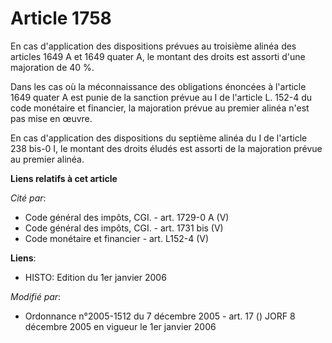 # Article 1758

En cas d'application des dispositions prévues au troisième alinéa des articles 1649 A et 1649 quater A, le montant des droits
est assorti d'une majoration de 40 %.

Dans les cas où la méconnaissance des obligations énoncées à l'article 1649 quater A est punie de la sanction prévue au I de
l'article L. 152-4 du code monétaire et financier, la majoration prévue au premier alinéa n'est pas mise en œuvre.

En cas d'application des dispositions du septième alinéa du I de l'article 238 bis-0 I, le montant des droits éludés est
assorti de la majoration prévue au premier alinéa.

**Liens relatifs à cet article**

_Cité par_:

  - Code général des impôts, CGI. - art. 1729-0 A (V)
  - Code général des impôts, CGI. - art. 1731 bis (V)
  - Code monétaire et financier - art. L152-4 (V)

**Liens**:

  - HISTO: Edition du 1er janvier 2006

_Modifié par_:

  - Ordonnance n°2005-1512 du 7 décembre 2005 - art. 17 () JORF 8 décembre 2005 en vigueur le 1er janvier 2006
